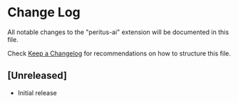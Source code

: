 # Change Log

All notable changes to the "peritus-ai" extension will be documented in this file.

Check [Keep a Changelog](http://keepachangelog.com/) for recommendations on how to structure this file.

## [Unreleased]

- Initial release